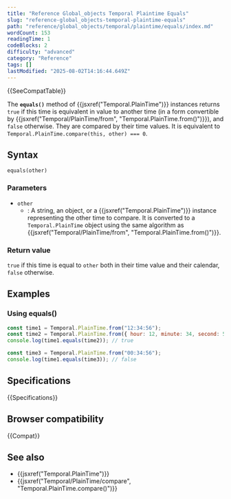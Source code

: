 ```yaml
---
title: "Reference Global_objects Temporal Plaintime Equals"
slug: "reference-global_objects-temporal-plaintime-equals"
path: "reference/global_objects/temporal/plaintime/equals/index.md"
wordCount: 153
readingTime: 1
codeBlocks: 2
difficulty: "advanced"
category: "Reference"
tags: []
lastModified: "2025-08-02T14:16:44.649Z"
---
```



{{SeeCompatTable}}

The **`equals()`** method of {{jsxref("Temporal.PlainTime")}} instances returns `true` if this time is equivalent in value to another time (in a form convertible by {{jsxref("Temporal/PlainTime/from", "Temporal.PlainTime.from()")}}), and `false` otherwise. They are compared by their time values. It is equivalent to `Temporal.PlainTime.compare(this, other) === 0`.

## Syntax

```js-nolint
equals(other)
```

### Parameters

- `other`
  - : A string, an object, or a {{jsxref("Temporal.PlainTime")}} instance representing the other time to compare. It is converted to a `Temporal.PlainTime` object using the same algorithm as {{jsxref("Temporal/PlainTime/from", "Temporal.PlainTime.from()")}}.

### Return value

`true` if this time is equal to `other` both in their time value and their calendar, `false` otherwise.

## Examples

### Using equals()

```js
const time1 = Temporal.PlainTime.from("12:34:56");
const time2 = Temporal.PlainTime.from({ hour: 12, minute: 34, second: 56 });
console.log(time1.equals(time2)); // true

const time3 = Temporal.PlainTime.from("00:34:56");
console.log(time1.equals(time3)); // false
```

## Specifications

{{Specifications}}

## Browser compatibility

{{Compat}}

## See also

- {{jsxref("Temporal.PlainTime")}}
- {{jsxref("Temporal/PlainTime/compare", "Temporal.PlainTime.compare()")}}
